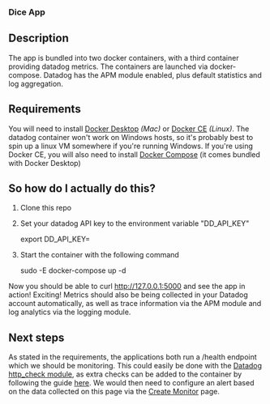 ### Dice App

## Description

The app is bundled into two docker containers, with a third container providing datadog metrics. The containers are launched via docker-compose. Datadog has the APM module enabled, plus default statistics and log aggregation. 

## Requirements

You will need to install [Docker Desktop](https://hub.docker.com/?overlay=onboarding) _(Mac)_ or [Docker CE](https://docs.docker.com/install/) _(Linux)_. The datadog container won't work on Windows hosts, so it's probably best to spin up a linux VM somewhere if you're running Windows.
If you're using Docker CE, you will also need to install [Docker Compose](https://docs.docker.com/compose/install/) (it comes bundled with Docker Desktop)

## So how do I actually do this?

1. Clone this repo

2. Set your datadog API key to the environment variable "DD_API_KEY"

     export DD_API_KEY=<apikey>

3. Start the container with the following command

     sudo -E docker-compose up -d

Now you should be able to curl http://127.0.0.1:5000 and see the app in action! Exciting! Metrics should also be being collected in your Datadog account automatically, as well as trace information via the APM module and log analytics via the logging module.

## Next steps

As stated in the requirements, the applications both run a /health endpoint which we should be monitoring. This could easily be done with the [Datadog http_check module](https://docs.datadoghq.com/integrations/http_check/), as extra checks can be added to the container by following the guide [here](https://docs.datadoghq.com/agent/docker/#configuration-files). We would then need to configure an alert based on the data collected on this page via the [Create Monitor](https://app.datadoghq.com/monitors#/create) page.

